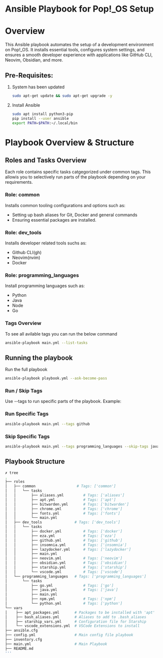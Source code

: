 # Ansible Playbook for Pop!_OS Setup

# Overview

This Ansible playbook automates the setup of a development environment on Pop!_OS. It installs essential tools, configures system settings, and ensures a smooth developer experience with applications like GitHub CLI, Neovim, Obsidian, and more.


## Pre-Requisites:

1. System has been updated
    ```sh
    sudo apt-get update && sudo apt-get upgrade -y
    ```
2. Install Ansible
    ```sh
    sudo apt install python3-pip
    pip install --user ansible
    export PATH=$PATH:~/.local/bin
    ```


# Playbook Overview & Structure

## Roles and Tasks Overview

Each role contains specific tasks catgegorized under common tags. This allowis you to selectively run parts of the playbook depending on your requirements.

### Role: common
Installs common tooling configurations and options such as:
- Setting up bash aliases for Git, Docker and general commands
- Ensuring essential packages are installed.

### Role: dev_tools
Installs developer related tools suchs as:
- Github CLI(gh)
- Neovim(nvim)
- Docker

### Role: programming_languages
Install programming languages such as:
- Python
- Java
- Node
- Go

### Tags Overview

To see all avilable tags you can run the below command
```sh
ansible-playbook main.yml --list-tasks
```

## Running the playbook

Run the full playbook

```bash
ansible-playbook playbook.yml --ask-become-pass
```

### Run / Skip Tags
Use --tags <tagname> to run specific parts of the playbook. Example:

### Run Specific Tags
```sh
ansible-playbook main.yml --tags github
```

### Skip Specific Tags

```sh
ansible-playbook main.yml --tags programming_languages --skip-tags java
```


## Playbook Structure

```sh
✗ tree
.
├── roles
│   ├── common                   # Tags: ['common']
│   │   └── tasks
│   │       ├── aliases.yml         # Tags: ['aliases']
│   │       ├── apt.yml             # Tags: ['apt']
│   │       ├── bitwarden.yml       # Tags: ['bitwarden']
│   │       ├── chrome.yml          # Tags: ['chrome']
│   │       ├── fonts.yml           # Tags: ['fonts']
│   │       └── main.yml
│   ├── dev_tools               # Tags: ['dev_tools']
│   │   └── tasks
│   │       ├── docker.yml          # Tags: ['docker']
│   │       ├── eza.yml             # Tags: ['eza']
│   │       ├── github.yml          # Tags: ['github']
│   │       ├── insomnia.yml        # Tags: ['insomnia']
│   │       ├── lazydocker.yml      # Tags: ['lazydocker']
│   │       ├── main.yml            
│   │       ├── neovim.yml          # Tags: ['neovim']
│   │       ├── obsidian.yml        # Tags: ['obsidian']
│   │       ├── starship.yml        # Tags: ['starship']
│   │       └── vscode.yml          # Tags: ['vscode']
│   └── programming_languages   # Tags: ['programming_languages']
│       └── tasks
│           ├── go.yml              # Tags: ['go']
│           ├── java.yml            # Tags: ['java']
│           ├── main.yml            
│           ├── npm.yml             # Tags: ['npm']
│           └── python.yml          # Tags: ['python']
└── vars
│    ├── apt_packages.yml       # Packages to be installed with 'apt'
│    ├── bash_aliases.yml       # Aliases to add to .bash_aliases
│    ├── starship_vars.yml      # Configuration file for Starship
│    └── vscode_extensions.yml  # VSCode Extensions to install
├── ansible.cfg
├── config.yml                  # Main config file playbook
├── inventory.cfg
├── main.yml                    # Main Playbook
├── README.md
'''

